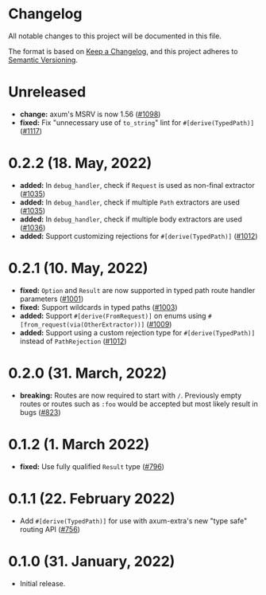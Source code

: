# Changelog

All notable changes to this project will be documented in this file.

The format is based on [Keep a Changelog](https://keepachangelog.com/en/1.0.0/),
and this project adheres to [Semantic Versioning](https://semver.org/spec/v2.0.0.html).

# Unreleased

- **change:** axum's MSRV is now 1.56 ([#1098])
- **fixed:** Fix "unnecessary use of `to_string`" lint for `#[derive(TypedPath)]` ([#1117])

[#1098]: https://github.com/tokio-rs/axum/pull/1098
[#1117]: https://github.com/tokio-rs/axum/pull/1117

# 0.2.2 (18. May, 2022)

- **added:** In `debug_handler`, check if `Request` is used as non-final extractor ([#1035])
- **added:** In `debug_handler`, check if multiple `Path` extractors are used ([#1035])
- **added:** In `debug_handler`, check if multiple body extractors are used ([#1036])
- **added:** Support customizing rejections for `#[derive(TypedPath)]` ([#1012])

[#1035]: https://github.com/tokio-rs/axum/pull/1035
[#1036]: https://github.com/tokio-rs/axum/pull/1036
[#1012]: https://github.com/tokio-rs/axum/pull/1012

# 0.2.1 (10. May, 2022)

- **fixed:** `Option` and `Result` are now supported in typed path route handler parameters ([#1001])
- **fixed:** Support wildcards in typed paths ([#1003])
- **added:** Support `#[derive(FromRequest)]` on enums using `#[from_request(via(OtherExtractor))]` ([#1009])
- **added:** Support using a custom rejection type for `#[derive(TypedPath)]`
  instead of `PathRejection` ([#1012])

[#1001]: https://github.com/tokio-rs/axum/pull/1001
[#1003]: https://github.com/tokio-rs/axum/pull/1003
[#1009]: https://github.com/tokio-rs/axum/pull/1009
[#1012]: https://github.com/tokio-rs/axum/pull/1012

# 0.2.0 (31. March, 2022)

- **breaking:** Routes are now required to start with `/`. Previously empty routes or routes such
  as `:foo` would be accepted but most likely result in bugs ([#823])

[#823]: https://github.com/tokio-rs/axum/pull/823

# 0.1.2 (1. March 2022)

- **fixed:** Use fully qualified `Result` type ([#796])

[#796]: https://github.com/tokio-rs/axum/pull/796

# 0.1.1 (22. February 2022)

- Add `#[derive(TypedPath)]` for use with axum-extra's new "type safe" routing API ([#756])

[#756]: https://github.com/tokio-rs/axum/pull/756

# 0.1.0 (31. January, 2022)

- Initial release.
